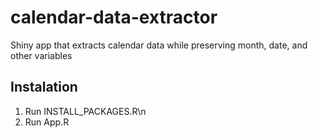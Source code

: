 # calendar-data-extractor
Shiny app that extracts calendar data while preserving month, date, and other variables

## Instalation
1. Run INSTALL_PACKAGES.R\n
2. Run App.R
